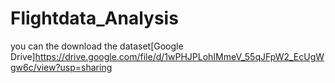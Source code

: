 # Flightdata_Analysis

you can the download the dataset[Google Drive]https://drive.google.com/file/d/1wPHJPLohIMmeV_55qJFpW2_EcUgWgw6c/view?usp=sharing
